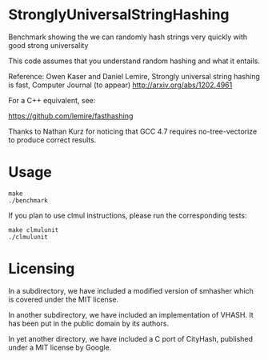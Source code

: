 StronglyUniversalStringHashing
==============================

Benchmark showing the we can randomly hash strings very quickly with good strong universality 

This code assumes that you understand random hashing and what it entails.

 Reference: Owen Kaser and Daniel Lemire, Strongly universal string hashing is fast, Computer Journal (to appear)
 http://arxiv.org/abs/1202.4961


For a C++ equivalent, see:

https://github.com/lemire/fasthashing


Thanks to Nathan Kurz for noticing that GCC 4.7 requires no-tree-vectorize to produce correct results.



Usage
======

    make
    ./benchmark


If you plan to use clmul instructions, please run the corresponding
tests:

    make clmulunit
    ./clmulunit


Licensing
==========

In a subdirectory, we have included a modified version of smhasher which is covered under
the MIT license.

In another subdirectory, we have included an implementation of VHASH. It has been put in the
public domain by its authors.

In yet another directory, we have included a C port of CityHash, published under a MIT license
by Google.